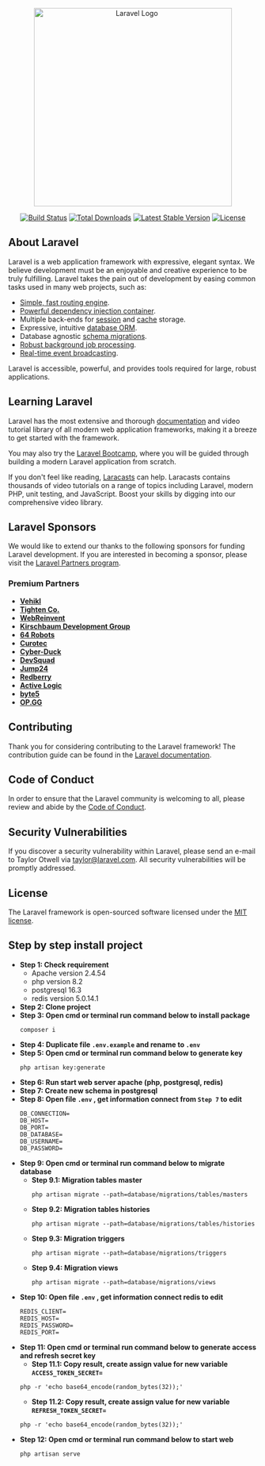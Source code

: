 <p align="center"><a href="https://laravel.com" target="_blank"><img src="https://raw.githubusercontent.com/laravel/art/master/logo-lockup/5%20SVG/2%20CMYK/1%20Full%20Color/laravel-logolockup-cmyk-red.svg" width="400" alt="Laravel Logo"></a></p>

<p align="center">
<a href="https://github.com/laravel/framework/actions"><img src="https://github.com/laravel/framework/workflows/tests/badge.svg" alt="Build Status"></a>
<a href="https://packagist.org/packages/laravel/framework"><img src="https://img.shields.io/packagist/dt/laravel/framework" alt="Total Downloads"></a>
<a href="https://packagist.org/packages/laravel/framework"><img src="https://img.shields.io/packagist/v/laravel/framework" alt="Latest Stable Version"></a>
<a href="https://packagist.org/packages/laravel/framework"><img src="https://img.shields.io/packagist/l/laravel/framework" alt="License"></a>
</p>

## About Laravel

Laravel is a web application framework with expressive, elegant syntax. We believe development must be an enjoyable and creative experience to be truly fulfilling. Laravel takes the pain out of development by easing common tasks used in many web projects, such as:

-   [Simple, fast routing engine](https://laravel.com/docs/routing).
-   [Powerful dependency injection container](https://laravel.com/docs/container).
-   Multiple back-ends for [session](https://laravel.com/docs/session) and [cache](https://laravel.com/docs/cache) storage.
-   Expressive, intuitive [database ORM](https://laravel.com/docs/eloquent).
-   Database agnostic [schema migrations](https://laravel.com/docs/migrations).
-   [Robust background job processing](https://laravel.com/docs/queues).
-   [Real-time event broadcasting](https://laravel.com/docs/broadcasting).

Laravel is accessible, powerful, and provides tools required for large, robust applications.

## Learning Laravel

Laravel has the most extensive and thorough [documentation](https://laravel.com/docs) and video tutorial library of all modern web application frameworks, making it a breeze to get started with the framework.

You may also try the [Laravel Bootcamp](https://bootcamp.laravel.com), where you will be guided through building a modern Laravel application from scratch.

If you don't feel like reading, [Laracasts](https://laracasts.com) can help. Laracasts contains thousands of video tutorials on a range of topics including Laravel, modern PHP, unit testing, and JavaScript. Boost your skills by digging into our comprehensive video library.

## Laravel Sponsors

We would like to extend our thanks to the following sponsors for funding Laravel development. If you are interested in becoming a sponsor, please visit the [Laravel Partners program](https://partners.laravel.com).

### Premium Partners

-   **[Vehikl](https://vehikl.com/)**
-   **[Tighten Co.](https://tighten.co)**
-   **[WebReinvent](https://webreinvent.com/)**
-   **[Kirschbaum Development Group](https://kirschbaumdevelopment.com)**
-   **[64 Robots](https://64robots.com)**
-   **[Curotec](https://www.curotec.com/services/technologies/laravel/)**
-   **[Cyber-Duck](https://cyber-duck.co.uk)**
-   **[DevSquad](https://devsquad.com/hire-laravel-developers)**
-   **[Jump24](https://jump24.co.uk)**
-   **[Redberry](https://redberry.international/laravel/)**
-   **[Active Logic](https://activelogic.com)**
-   **[byte5](https://byte5.de)**
-   **[OP.GG](https://op.gg)**

## Contributing

Thank you for considering contributing to the Laravel framework! The contribution guide can be found in the [Laravel documentation](https://laravel.com/docs/contributions).

## Code of Conduct

In order to ensure that the Laravel community is welcoming to all, please review and abide by the [Code of Conduct](https://laravel.com/docs/contributions#code-of-conduct).

## Security Vulnerabilities

If you discover a security vulnerability within Laravel, please send an e-mail to Taylor Otwell via [taylor@laravel.com](mailto:taylor@laravel.com). All security vulnerabilities will be promptly addressed.

## License

The Laravel framework is open-sourced software licensed under the [MIT license](https://opensource.org/licenses/MIT).

## Step by step install project

-   **Step 1: Check requirement**
    -   Apache version 2.4.54
    -   php version 8.2
    -   postgresql 16.3
    -   redis version 5.0.14.1
-   **Step 2: Clone project**
-   **Step 3: Open cmd or terminal run command below to install package**
    ```
    composer i
    ```
-   **Step 4: Duplicate file `.env.example` and rename to `.env`**
-   **Step 5: Open cmd or terminal run command below to generate key**
    ```
    php artisan key:generate
    ```
-   **Step 6: Run start web server apache (php, postgresql, redis)**
-   **Step 7: Create new schema in postgresql**
-   **Step 8: Open file `.env` , get information connect from `Step 7` to edit**
    ```
    DB_CONNECTION=
    DB_HOST=
    DB_PORT=
    DB_DATABASE=
    DB_USERNAME=
    DB_PASSWORD=
    ```
-   **Step 9: Open cmd or terminal run command below to migrate database**
    -   **Step 9.1: Migration tables master**
        ```
        php artisan migrate --path=database/migrations/tables/masters
        ```
    -   **Step 9.2: Migration tables histories**
        ```
        php artisan migrate --path=database/migrations/tables/histories
        ```
    -   **Step 9.3: Migration triggers**
        ```
        php artisan migrate --path=database/migrations/triggers
        ```
    -   **Step 9.4: Migration views**
        ```
        php artisan migrate --path=database/migrations/views
        ```
-   **Step 10: Open file `.env` , get information connect redis to edit**
    ```
    REDIS_CLIENT=
    REDIS_HOST=
    REDIS_PASSWORD=
    REDIS_PORT=
    ```
-   **Step 11: Open cmd or terminal run command below to generate access and refresh secret key**
    -   **Step 11.1: Copy result, create assign value for new variable `ACCESS_TOKEN_SECRET=`**
    ```
    php -r 'echo base64_encode(random_bytes(32));'
    ```
    -   **Step 11.2: Copy result, create assign value for new variable `REFRESH_TOKEN_SECRET=`**
    ```
    php -r 'echo base64_encode(random_bytes(32));'
    ```
-   **Step 12: Open cmd or terminal run command below to start web**
    ```
    php artisan serve
    ```
